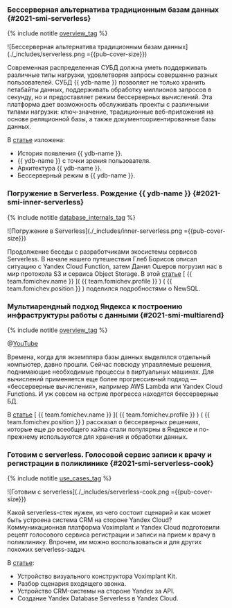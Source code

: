 ### Бессерверная альтернатива традиционным базам данных {#2021-smi-serverless}

{% include notitle [overview_tag](../../tags.md#overview) %}

![Бессерверная альтернатива традиционным базам данных](./_includes/serverless.png ={{pub-cover-size}})

Современная распределенная СУБД должна уметь поддерживать различные типы нагрузки, удовлетворяя запросы совершенно разных пользователей. СУБД {{ ydb-name }} позволяет не только хранить петабайты данных, поддерживать обработку миллионов запросов в секунду, но и предоставляет режим бессерверных вычислений. Эта платформа дает возможность обслуживать проекты с различными типами нагрузки: ключ-значение, традиционные веб-приложения на основе реляционной базы, а также документоориентированные базы данных.

В [статье](https://habr.com/ru/post/562746/) изложена:
* История появления {{ ydb-name }}.
* {{ ydb-name }} с точки зрения пользователя.
* Архитектура {{ ydb-name }}.
* Бессерверный режим в {{ ydb-name }}.

### Погружение в Serverless. Рождение {{ ydb-name }} {#2021-smi-inner-serverless}

{% include notitle [database_internals_tag](../../tags.md#database_internals) %}

![Погружение в Serverless](./_includes/inner-serverless.png ={{pub-cover-size}})

Продолжение беседы с разработчиками экосистемы сервисов Serverless. В начале нашего путешествия Глеб Борисов описал ситуацию с Yandex Cloud Function, затем Данил Ошеров погрузил нас в мир протокола S3 и сервиса Object Storage. В этой [статье](https://habr.com/ru/post/552032/) [ {{ team.fomichev.name }} ]( {{ team.fomichev.profile }} ) ( {{ team.fomichev.position }} ) поделился подробностями о NewSQL.

### Мультиарендный подход Яндекса к построению инфраструктуры работы с данными {#2021-smi-multiarend}

{% include notitle [overview_tag](../../tags.md#overview) %}

@[YouTube](https://youtu.be/35Q2338ywEw)

Времена, когда для экземпляра базы данных выделялся отдельный компьютер, давно прошли. Сейчас повсюду управляемые решения, поднимающие необходимые процессы в виртуальных машинах. Для вычислений применяется еще более прогрессивный подход — «бессерверные вычисления», например AWS Lambda или Yandex Cloud Functions. И уж совсем на острие прогресса находятся бессерверные БД.

В [статье](https://habr.com/ru/company/yandex/blog/564854/) [ {{ team.fomichev.name }} ]( {{ team.fomichev.profile }} ) ( {{ team.fomichev.position }} ) рассказал о бессерверных решениях, которые еще до всеобщего хайпа стали популярны в Яндексе и по-прежнему используются для хранения и обработки данных.

### Готовим c serverless. Голосовой сервис записи к врачу и регистрации в поликлинике {#2021-smi-serverless-cook}

{% include notitle [use_cases_tag](../../tags.md#use_cases) %}

![Готовим c serverless](./_includes/serverless-cook.png ={{pub-cover-size}})

Какой serverless-стек нужен, из чего состоит сценарий и как может быть устроена система CRM на стороне Yandex Cloud? Коммуникационная платформа Voximplant и Yandex Cloud подготовили рецепт голосового сервиса регистрации и записи на прием к врачу в поликлинику. Впрочем, им можно воспользоваться и для других похожих serverless-задач.

В [статье](https://habr.com/ru/post/547970/):
* Устройство визуального конструктора Voximplant Kit.
* Разбор сценария входящего звонка.
* Устройство CRM-системы на стороне Yandex за API.
* Создание Yandex Database Serverless в Yandex Cloud.
